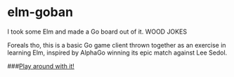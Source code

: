 # elm-goban

I took some Elm and made a Go board out of it. WOOD JOKES

Foreals tho, this is a basic Go game client thrown together as an exercise in learning Elm, inspired by AlphaGo winning its epic match against Lee Sedol.


###[Play around with it!](http://mclauia.github.io/elm-goban/)
